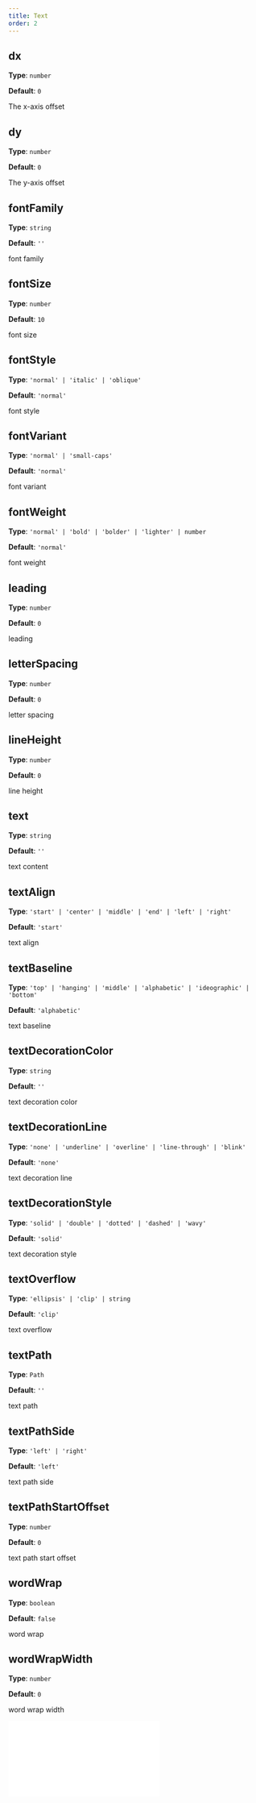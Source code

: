 ```yaml
---
title: Text
order: 2
---
```


## dx

**Type**: `number`

**Default**: `0`

The x-axis offset

## dy

**Type**: `number`

**Default**: `0`

The y-axis offset

## fontFamily

**Type**: `string`

**Default**: `''`

font family

## fontSize

**Type**: `number`

**Default**: `10`

font size

## fontStyle

**Type**: `'normal' | 'italic' | 'oblique'`

**Default**: `'normal'`

font style

## fontVariant

**Type**: `'normal' | 'small-caps'`

**Default**: `'normal'`

font variant

## fontWeight

**Type**: `'normal' | 'bold' | 'bolder' | 'lighter' | number`

**Default**: `'normal'`

font weight

## leading

**Type**: `number`

**Default**: `0`

leading

## letterSpacing

**Type**: `number`

**Default**: `0`

letter spacing

## lineHeight

**Type**: `number`

**Default**: `0`

line height

## text

**Type**: `string`

**Default**: `''`

text content

## textAlign

**Type**: `'start' | 'center' | 'middle' | 'end' | 'left' | 'right'`

**Default**: `'start'`

text align

## textBaseline

**Type**: `'top' | 'hanging' | 'middle' | 'alphabetic' | 'ideographic' | 'bottom'`

**Default**: `'alphabetic'`

text baseline

## textDecorationColor

**Type**: `string`

**Default**: `''`

text decoration color

## textDecorationLine

**Type**: `'none' | 'underline' | 'overline' | 'line-through' | 'blink'`

**Default**: `'none'`

text decoration line

## textDecorationStyle

**Type**: `'solid' | 'double' | 'dotted' | 'dashed' | 'wavy'`

**Default**: `'solid'`

text decoration style

## textOverflow

**Type**: `'ellipsis' | 'clip' | string`

**Default**: `'clip'`

text overflow

## textPath

**Type**: `Path`

**Default**: `''`

text path

## textPathSide

**Type**: `'left' | 'right'`

**Default**: `'left'`

text path side

## textPathStartOffset

**Type**: `number`

**Default**: `0`

text path start offset

## wordWrap

**Type**: `boolean`

**Default**: `false`

word wrap

## wordWrapWidth

**Type**: `number`

**Default**: `0`

word wrap width

<embed src="../../common/Position.en.md"></embed>
